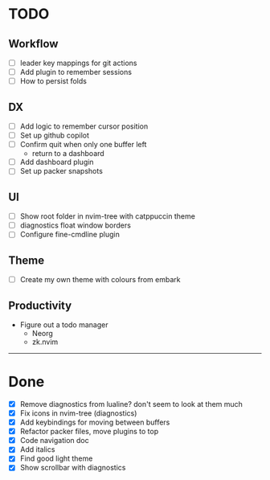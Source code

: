 # TODO

## Workflow
- [ ] leader key mappings for git actions
- [ ] Add plugin to remember sessions
- [ ] How to persist folds

## DX
- [ ] Add logic to remember cursor position
- [ ] Set up github copilot
- [ ] Confirm quit when only one buffer left
  - return to a dashboard
- [ ] Add dashboard plugin
- [ ] Set up packer snapshots

## UI
- [ ] Show root folder in nvim-tree with catppuccin theme
- [ ] diagnostics float window borders 
- [ ] Configure fine-cmdline plugin

## Theme
- [ ] Create my own theme with colours from embark  

## Productivity
- Figure out a todo manager
  - Neorg
  - zk.nvim


---


# Done
- [X] Remove diagnostics from lualine? don't seem to look at them much
- [X] Fix icons in nvim-tree (diagnostics)
- [X] Add keybindings for moving between buffers
- [X] Refactor packer files, move plugins to top
- [X] Code navigation doc
- [X] Add italics 
- [X] Find good light theme
- [X] Show scrollbar with diagnostics
